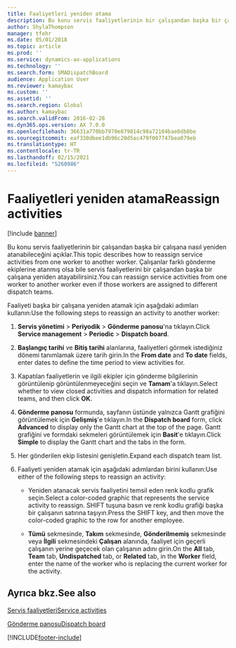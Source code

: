 ```yaml
---
title: Faaliyetleri yeniden atama
description: Bu konu servis faaliyetlerinin bir çalışandan başka bir çalışana nasıl yeniden atanabileceğini açıklar.
author: ShylaThompson
manager: tfehr
ms.date: 05/01/2018
ms.topic: article
ms.prod: ''
ms.service: dynamics-ax-applications
ms.technology: ''
ms.search.form: SMADispatchBoard
audience: Application User
ms.reviewer: kamaybac
ms.custom: ''
ms.assetid: ''
ms.search.region: Global
ms.author: kamaybac
ms.search.validFrom: 2016-02-28
ms.dyn365.ops.version: AX 7.0.0
ms.openlocfilehash: 36631a770bb7970e879814c98a72104bae8db8be
ms.sourcegitcommit: eaf330dbee1db96c20d5ac479f007747bea079eb
ms.translationtype: HT
ms.contentlocale: tr-TR
ms.lasthandoff: 02/15/2021
ms.locfileid: "5260986"
---
```

# <a name="reassign-activities"></a><span data-ttu-id="d10b4-103">Faaliyetleri yeniden atama</span><span class="sxs-lookup"><span data-stu-id="d10b4-103">Reassign activities</span></span> 

[!include [banner](../includes/banner.md)]


<span data-ttu-id="d10b4-104">Bu konu servis faaliyetlerinin bir çalışandan başka bir çalışana nasıl yeniden atanabileceğini açıklar.</span><span class="sxs-lookup"><span data-stu-id="d10b4-104">This topic describes how to reassign service activities from one worker to another worker.</span></span> <span data-ttu-id="d10b4-105">Çalışanlar farklı gönderme ekiplerine atanmış olsa bile servis faaliyetlerini bir çalışandan başka bir çalışana yeniden atayabilirsiniz.</span><span class="sxs-lookup"><span data-stu-id="d10b4-105">You can reassign service activities from one worker to another worker even if those workers are assigned to different dispatch teams.</span></span>

<span data-ttu-id="d10b4-106">Faaliyeti başka bir çalışana yeniden atamak için aşağıdaki adımları kullanın:</span><span class="sxs-lookup"><span data-stu-id="d10b4-106">Use the following steps to reassign an activity to another worker:</span></span>

1.  <span data-ttu-id="d10b4-107">**Servis yönetimi** \> **Periyodik** \> **Gönderme panosu**'na tıklayın.</span><span class="sxs-lookup"><span data-stu-id="d10b4-107">Click **Service management** \> **Periodic** \> **Dispatch board**.</span></span>

2.  <span data-ttu-id="d10b4-108">**Başlangıç tarihi** ve **Bitiş tarihi** alanlarına, faaliyetleri görmek istediğiniz dönemi tanımlamak üzere tarih girin.</span><span class="sxs-lookup"><span data-stu-id="d10b4-108">In the **From date** and **To date** fields, enter dates to define the time period to view activities for.</span></span>

3.  <span data-ttu-id="d10b4-109">Kapatılan faaliyetlerin ve ilgili ekipler için gönderme bilgilerinin görüntülenip görüntülenmeyeceğini seçin ve **Tamam**'a tıklayın.</span><span class="sxs-lookup"><span data-stu-id="d10b4-109">Select whether to view closed activities and dispatch information for related teams, and then click **OK**.</span></span>

4.  <span data-ttu-id="d10b4-110">**Gönderme panosu** formunda, sayfanın üstünde yalnızca Gantt grafiğini görüntülemek için **Gelişmiş**'e tıklayın.</span><span class="sxs-lookup"><span data-stu-id="d10b4-110">In the **Dispatch board** form, click **Advanced** to display only the Gantt chart at the top of the page.</span></span> <span data-ttu-id="d10b4-111">Gantt grafiğini ve formdaki sekmeleri görüntülemek için **Basit**'e tıklayın.</span><span class="sxs-lookup"><span data-stu-id="d10b4-111">Click **Simple** to display the Gantt chart and the tabs in the form.</span></span>

5.  <span data-ttu-id="d10b4-112">Her gönderilen ekip listesini genişletin.</span><span class="sxs-lookup"><span data-stu-id="d10b4-112">Expand each dispatch team list.</span></span>

6.  <span data-ttu-id="d10b4-113">Faaliyeti yeniden atamak için aşağıdaki adımlardan birini kullanın:</span><span class="sxs-lookup"><span data-stu-id="d10b4-113">Use either of the following steps to reassign an activity:</span></span>
    
      - <span data-ttu-id="d10b4-114">Yeniden atanacak servis faaliyetini temsil eden renk kodlu grafik seçin.</span><span class="sxs-lookup"><span data-stu-id="d10b4-114">Select a color-coded graphic that represents the service activity to reassign.</span></span> <span data-ttu-id="d10b4-115">SHIFT tuşuna basın ve renk kodlu grafiği başka bir çalışanın satırına taşıyın.</span><span class="sxs-lookup"><span data-stu-id="d10b4-115">Press the SHIFT key, and then move the color-coded graphic to the row for another employee.</span></span>
    
      - <span data-ttu-id="d10b4-116">**Tümü** sekmesinde, **Takım** sekmesinde, **Gönderilmemiş** sekmesinde veya **İlgili** sekmesindeki **Çalışan** alanında, faaliyet için geçerli çalışanın yerine geçecek olan çalışanın adını girin.</span><span class="sxs-lookup"><span data-stu-id="d10b4-116">On the **All** tab, **Team** tab, **Undispatched** tab, or **Related** tab, in the **Worker** field, enter the name of the worker who is replacing the current worker for the activity.</span></span>

## <a name="see-also"></a><span data-ttu-id="d10b4-117">Ayrıca bkz.</span><span class="sxs-lookup"><span data-stu-id="d10b4-117">See also</span></span>

[<span data-ttu-id="d10b4-118">Servis faaliyetleri</span><span class="sxs-lookup"><span data-stu-id="d10b4-118">Service activities</span></span>](service-activities.md)

[<span data-ttu-id="d10b4-119">Gönderme panosu</span><span class="sxs-lookup"><span data-stu-id="d10b4-119">Dispatch board</span></span>](dispatch-board.md)





[!INCLUDE[footer-include](../../includes/footer-banner.md)]